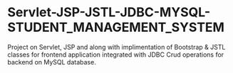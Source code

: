 # Servlet-JSP-JSTL-JDBC-MYSQL-STUDENT_MANAGEMENT_SYSTEM

Project on Servlet, JSP and along with implimentation of Bootstrap & JSTL classes for frontend application integrated with JDBC Crud operations for backend on MySQL database.
